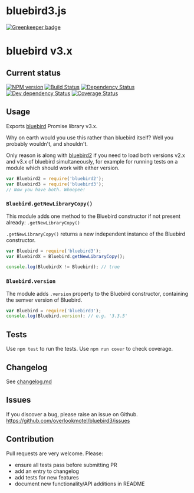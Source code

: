 # bluebird3.js

[![Greenkeeper badge](https://badges.greenkeeper.io/overlookmotel/bluebird3.svg)](https://greenkeeper.io/)

# bluebird v3.x

## Current status

[![NPM version](https://img.shields.io/npm/v/bluebird3.svg)](https://www.npmjs.com/package/bluebird3)
[![Build Status](https://img.shields.io/travis/overlookmotel/bluebird3/master.svg)](http://travis-ci.org/overlookmotel/bluebird3)
[![Dependency Status](https://img.shields.io/david/overlookmotel/bluebird3.svg)](https://david-dm.org/overlookmotel/bluebird3)
[![Dev dependency Status](https://img.shields.io/david/dev/overlookmotel/bluebird3.svg)](https://david-dm.org/overlookmotel/bluebird3)
[![Coverage Status](https://img.shields.io/coveralls/overlookmotel/bluebird3/master.svg)](https://coveralls.io/r/overlookmotel/bluebird3)

## Usage

Exports [bluebird](https://www.npmjs.com/package/bluebird) Promise library v3.x.

Why on earth would you use this rather than bluebird itself? Well you probably wouldn't, and shouldn't.

Only reason is along with [bluebird2](https://www.npmjs.com/package/bluebird2) if you need to load both versions v2.x and v3.x of bluebird simultaneously, for example for running tests on a module which should work with either version.

```js
var Bluebird2 = require('bluebird2');
var Bluebird3 = require('bluebird3');
// Now you have both. Whoopee!
```

### `Bluebird.getNewLibraryCopy()`

This module adds one method to the Bluebird constructor if not present already: `.getNewLibraryCopy()`

`.getNewLibraryCopy()` returns a new independent instance of the Bluebird constructor.

```js
var Bluebird = require('bluebird3');
var BluebirdX = Bluebird.getNewLibraryCopy();

console.log(BluebirdX != Bluebird); // true
```

### `Bluebird.version`

The module adds `.version` property to the Bluebird constructor, containing the semver version of Bluebird.

```js
var Bluebird = require('bluebird3');
console.log(Bluebird.version); // e.g. '3.3.5'
```

## Tests

Use `npm test` to run the tests. Use `npm run cover` to check coverage.

## Changelog

See [changelog.md](https://github.com/overlookmotel/bluebird3/blob/master/changelog.md)

## Issues

If you discover a bug, please raise an issue on Github. https://github.com/overlookmotel/bluebird3/issues

## Contribution

Pull requests are very welcome. Please:

* ensure all tests pass before submitting PR
* add an entry to changelog
* add tests for new features
* document new functionality/API additions in README
